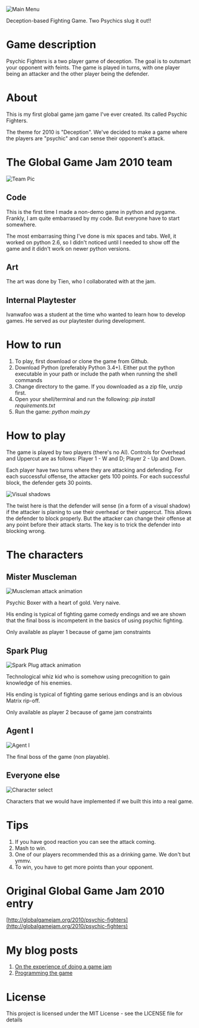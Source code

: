 ![Main Menu](https://raw.githubusercontent.com/MrValdez/ggj2010-Psychic-Fighters/master/GUI/main%20menu%20screen.png)

Deception-based Fighting Game. Two Psychics slug it out!! 

# Game description

Psychic Fighters is a two player game of deception. The goal is to outsmart your opponent with feints. The game is played in turns, with one player being an attacker and the other player being the defender.

# About

This is my first global game jam game I've ever created. Its called Psychic Fighters.

The theme for 2010 is "Deception". We've decided to make a game where the players are "psychic" and can sense their opponent's attack.

# The Global Game Jam 2010 team

![Team Pic](https://raw.githubusercontent.com/MrValdez/ggj2010-Psychic-Fighters/master/GUI/TeamPic.JPG)

## Code

This is the first time I made a non-demo game in python and pygame. Frankly, I am quite embarrased by my code. But everyone have to start somewhere.

The most embarrasing thing I've done is mix spaces and tabs. Well, it worked on python 2.6, so I didn't noticed until I needed to show off the game and it didn't work on newer python versions.

## Art

The art was done by Tien, who I collaborated with at the jam.

## Internal Playtester

Ivanwafoo was a student at the time who wanted to learn how to develop games. He served as our playtester during development.

# How to run

1. To play, first download or clone the game from Github.
2. Download Python (preferably Python 3.4+). Either put the python executable in your path or include the path when running the shell commands
3. Change directory to the game. If you downloaded as a zip file, unzip first.
4. Open your shell/terminal and run the following: *pip install requirements.txt*
5. Run the game: *python main.py*

# How to play

The game is played by two players (there's no AI). Controls for Overhead and Uppercut are as follows: Player 1 - W and D; Player 2 - Up and Down.

Each player have two turns where they are attacking and defending. For each successful offense, the attacker gets 100 points. For each successful block, the defender gets 30 points.

![Visual shadows](https://raw.githubusercontent.com/MrValdez/ggj2010-Psychic-Fighters/master/cutscene/tutorial4_a.png)

The twist here is that the defender will sense (in a form of a visual shadow) if the attacker is planing to use their overhead or their uppercut. This allows the defender to block properly. But the attacker can change their offense at any point before their attack starts. The key is to trick the defender into blocking wrong.

# The characters

## Mister Muscleman

![Muscleman attack animation](https://raw.githubusercontent.com/MrValdez/ggj2010-Psychic-Fighters/master/muscleman/muscleman-attack.gif)

Psychic Boxer with a heart of gold. Very naive.

His ending is typical of fighting game comedy endings and we are shown that the final boss is incompetent in the basics of using psychic fighting.

Only available as player 1 because of game jam constraints

## Spark Plug

![Spark Plug attack animation](https://raw.githubusercontent.com/MrValdez/ggj2010-Psychic-Fighters/master/slimdude/slimdude-attack2.gif)

Technological whiz kid who is somehow using precognition to gain knowledge of his enemies.

His ending is typical of fighting game serious endings and is an obvious Matrix rip-off.

Only available as player 2 because of game jam constraints

## Agent I

![Agent I](https://raw.githubusercontent.com/MrValdez/ggj2010-Psychic-Fighters/master/cutscene/muscleman%20fight%20scene%20with%20AI.png)

The final boss of the game (non playable).

## Everyone else
![Character select](https://raw.githubusercontent.com/MrValdez/ggj2010-Psychic-Fighters/master/GUI/character%20select.png)

Characters that we would have implemented if we built this into a real game.

# Tips
1. If you have good reaction you can see the attack coming.
2. Mash to win.
3. One of our players recommended this as a drinking game. We don't but ymmv.
4. To win, you have to get more points than your opponent.

# Original Global Game Jam 2010 entry
[http://globalgamejam.org/2010/psychic-fighters](http://globalgamejam.org/2010/psychic-fighters)

# My blog posts

1. [On the experience of doing a game jam](https://mrvaldez.ph/global-game-jam-2010-my-experience)
1. [Programming the game](https://mrvaldez.ph/global-game-jam-2010-programming)

# License
This project is licensed under the MIT License - see the LICENSE file for details